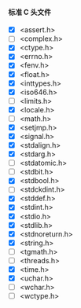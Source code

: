 #### 标准 C 头文件

- [x] <assert.h>
- [ ] <complex.h>
- [x] <ctype.h>
- [x] <errno.h>
- [x] <fenv.h>
- [x] <float.h>
- [x] <inttypes.h>
- [x] <iso646.h>
- [ ] <limits.h>
- [x] <locale.h>
- [ ] <math.h>
- [x] <setjmp.h>
- [x] <signal.h>
- [x] <stdalign.h>
- [x] <stdarg.h>
- [ ] <stdatomic.h>
- [ ] <stdbit.h>
- [x] <stdbool.h>
- [ ] <stdckdint.h>
- [x] <stddef.h>
- [x] <stdint.h>
- [x] <stdio.h>
- [x] <stdlib.h>
- [x] <stdnoreturn.h>
- [x] <string.h>
- [ ] <tgmath.h>
- [ ] <threads.h>
- [x] <time.h>
- [x] <uchar.h>
- [ ] <wchar.h>
- [ ] <wctype.h>